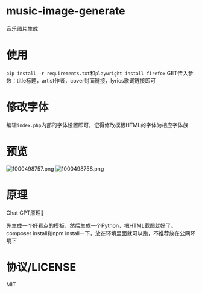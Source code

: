 # music-image-generate

音乐图片生成

# 使用
`pip install -r requirements.txt`和`playwright install firefox`
GET传入参数：title标题，artist作者，cover封面链接，lyrics歌词链接即可

# 修改字体
编辑`index.php`内部的字体设置即可，记得修改模板HTML的字体为相应字体族

# 预览

![1000498757.png](https://img.renil.cc/i/2024/07/29/66a6f0bcbaf5c.png)
![1000498758.png](https://img.renil.cc/i/2024/07/29/66a6f0bd613a8.png)

# 原理

Chat GPT原理🤣

先生成一个好看点的模板，然后生成一个Python，把HTML截图就好了。composer install和npm install一下，放在环境里面就可以跑，不推荐放在公网环境下

# 协议/LICENSE

MIT
